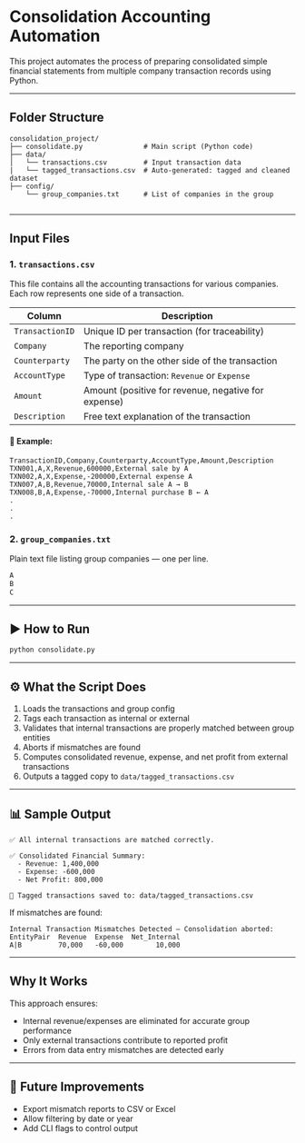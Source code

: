 
# Consolidation Accounting Automation

This project automates the process of preparing consolidated simple financial statements from multiple company transaction records using Python.

---

## Folder Structure

```
consolidation_project/
├── consolidate.py               # Main script (Python code)
├── data/
│   └── transactions.csv         # Input transaction data
|   └── tagged_transactions.csv  # Auto-generated: tagged and cleaned dataset   
├── config/
    └── group_companies.txt      # List of companies in the group
   
```

---

## Input Files

### 1. `transactions.csv`

This file contains all the accounting transactions for various companies. Each row represents one side of a transaction.

| Column         | Description                                                                 |
|----------------|-----------------------------------------------------------------------------|
| `TransactionID`| Unique ID per transaction (for traceability)                                |
| `Company`      | The reporting company                                                       |
| `Counterparty` | The party on the other side of the transaction                              |
| `AccountType`  | Type of transaction: `Revenue` or `Expense`                                 |
| `Amount`       | Amount (positive for revenue, negative for expense)                         |
| `Description`  | Free text explanation of the transaction                                    |

#### 📌 Example:

```csv
TransactionID,Company,Counterparty,AccountType,Amount,Description
TXN001,A,X,Revenue,600000,External sale by A
TXN002,A,X,Expense,-200000,External expense A
TXN007,A,B,Revenue,70000,Internal sale A → B
TXN008,B,A,Expense,-70000,Internal purchase B ← A
.
.
.
```

### 2. `group_companies.txt`

Plain text file listing group companies — one per line.

```txt
A
B
C
```

---

## ▶️ How to Run

```bash
python consolidate.py
```

---

## ⚙️ What the Script Does

1. Loads the transactions and group config
2. Tags each transaction as internal or external
3. Validates that internal transactions are properly matched between group entities
4. Aborts if mismatches are found
5. Computes consolidated revenue, expense, and net profit from external transactions
6. Outputs a tagged copy to `data/tagged_transactions.csv`

---

## 📊 Sample Output

```
✅ All internal transactions are matched correctly.

✅ Consolidated Financial Summary:
  - Revenue: 1,400,000
  - Expense: -600,000
  - Net Profit: 800,000

📁 Tagged transactions saved to: data/tagged_transactions.csv
```

If mismatches are found:

```
Internal Transaction Mismatches Detected — Consolidation aborted:
EntityPair  Revenue  Expense  Net_Internal
A|B         70,000   -60,000        10,000
```

---

## Why It Works

This approach ensures:

- Internal revenue/expenses are eliminated for accurate group performance
- Only external transactions contribute to reported profit
- Errors from data entry mismatches are detected early

---

## 🔧 Future Improvements

- Export mismatch reports to CSV or Excel
- Allow filtering by date or year
- Add CLI flags to control output
